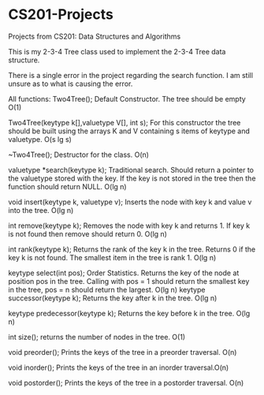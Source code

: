 # CS201-Projects
Projects from CS201: Data Structures and Algorithms

This is my 2-3-4 Tree class used to implement the 2-3-4 Tree data structure.

There is a single error in the project regarding the search function. I am still unsure as to what is causing the error.

All functions: 
Two4Tree(); Default Constructor. The tree should be empty O(1)

Two4Tree(keytype k[],valuetype V[], int s); For this constructor the tree should be built using the arrays   K and V containing s items of keytype and valuetype. O(s lg s)

~Two4Tree(); Destructor for the class. O(n)

valuetype *search(keytype k); Traditional search.  Should return a pointer to the valuetype stored with the key.  If the key is not stored in the tree then the function should return NULL. O(lg n)

void insert(keytype k, valuetype v); Inserts the node with key k and value v into the tree. O(lg n) 

int remove(keytype k); Removes the node with key k and returns 1.  If key k is not found then remove should return 0. O(lg n) 

int rank(keytype k); Returns the rank of the key k in the tree.  Returns 0 if the key k is not found. The smallest item in the tree is rank 1. O(lg n) 

keytype select(int pos); Order Statistics. Returns the key of the node at position pos in the tree.  Calling with pos = 1 should return the smallest key in the tree, pos = n should return the largest. O(lg n) 
keytype successor(keytype k); Returns the key after k in the tree. O(lg n)

keytype predecessor(keytype k); Returns the key before k in the tree. O(lg n)

int size(); returns the number of nodes in the tree. O(1)

void preorder(); Prints the keys of the tree in a preorder traversal. O(n)

void inorder(); Prints the keys of the tree in an inorder traversal.O(n) 

void postorder(); Prints the keys of the tree in a postorder traversal. O(n)

